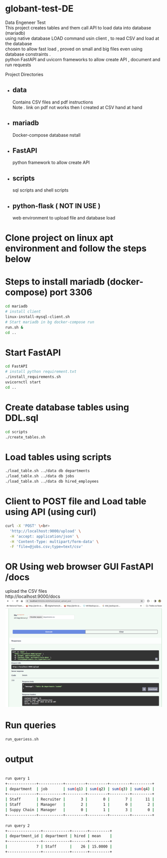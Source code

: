 # globant-test-DE
Data Engeneer Test <br>
This project creates tables and them call API to load data into database (mariadb) <br>
using native database LOAD command usin client  , to read CSV and load at the database <br>
chosen to allow fast load , proved on small and big files even using database constraints .<br>
python FastAPI and uvicorn frameworks to allow create API , document and run requests 

Project Directories  

- ## data 
   Contains CSV files and pdf instructions <br>
   Note . link on pdf not works then I created at CSV hand at hand 
- ## mariadb 
   Docker-compose database nstall 
- ## FastAPI
   python framework to allow create API  
- ## scripts 
   sql scripts and shell scripts
- ## python-flask  ( NOT IN USE ) 
   web environment to upload file and database load  
# Clone project on linux apt environment and follow the steps below 
# Steps to install mariadb (docker-compose) port 3306 
```bash
cd mariadb
# install client 
linux-install-mysql-client.sh
# Start mariadb in bg docker-compose run 
run.sh &
cd ..
```
# Start FastAPI
```bash
cd FastAPI
# install python requirement.txt 
./install_requirements.sh
uvicornctl start
cd ..
```
# Create database tables using DDL.sql
```bash
cd scripts 
./create_tables.sh
```
# Load tables using scripts 
```bash
./load_table.sh ../data db departments
./load_table.sh ../data db jobs
./load_table.sh ../data db hired_employees
```
# Client to POST file and Load table using API (using curl) 
```bash
curl -X 'POST' \<br>
  'http://localhost:9000/upload' \
  -H 'accept: application/json' \
  -H 'Content-Type: multipart/form-data' \
  -F 'file=@jobs.csv;type=text/csv'
```
# OR Using  web browser GUI FastAPI /docs
upload the CSV files<br>
http://localhost:9000/docs<br>
![screenshot](upload_FastAPI.png)
# Run queries 
```bash
run_queriess.sh
```
# output
```bash

run query 1
+-------------+-----------+---------+---------+---------+---------+
| department  | job       | sum(q1) | sum(q2) | sum(q3) | sum(q4) |
+-------------+-----------+---------+---------+---------+---------+
| Staff       | Recruiter |       3 |       0 |       7 |      11 |
| Staff       | Manager   |       2 |       1 |       0 |       2 |
| Suppy Chain | Manager   |       0 |       1 |       3 |       0 |
+-------------+-----------+---------+---------+---------+---------+

run query 2
+---------------+------------+-------+---------+
| department_id | department | hired | mean    |
+---------------+------------+-------+---------+
|             7 | Staff      |    26 | 15.0000 |
+---------------+------------+-------+---------+
```



